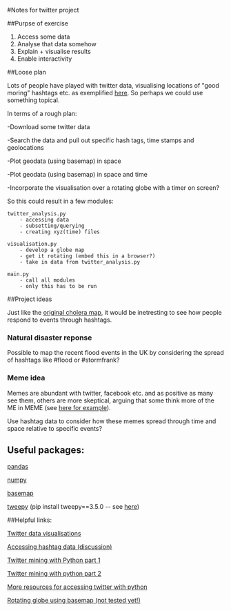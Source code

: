 #Notes for twitter project

##Purpse of exercise

1. Access some data 
2. Analyse that data somehow
3. Explain + visualise results
4. Enable interactivity

##Loose plan

Lots of people have played with twitter data, visualising locations of "good moring" hashtags etc. as exemplified [here](http://mashable.com/2009/06/30/gorgeous-twitter-visualizations/#vSboAlmalgqC). So perhaps we could use something topical. 

In terms of a rough plan:

-Download some twitter data

-Search the data and pull out specific hash tags, time stamps and geolocations

-Plot geodata (using basemap) in space

-Plot geodata (using basemap) in space and time

-Incorporate the visualisation over a rotating globe with a timer on screen?

So this could result in a few modules:

	twitter_analysis.py
		- accessing data
		- subsetting/querying
		- creating xyz(time) files

	visualisation.py
		- develop a globe map
		- get it rotating (embed this in a browser?)
		- take in data from twitter_analysis.py

	main.py
		- call all modules
		- only this has to be run 

##Project ideas

Just like the [original cholera map](https://en.wikipedia.org/wiki/1854_Broad_Street_cholera_outbreak), it would be inetresting to see how people respond to events through hashtags.

### Natural disaster reponse

Possible to map the recent flood events in the UK by considering the spread of hashtags like #flood or #stormfrank?

### Meme idea

Memes are abundant with twitter, facebook etc. and as positive as many see them, others are more skeptical, arguing that some think more of the ME in MEME (see [here for example](http://www.theatlantic.com/entertainment/archive/2015/11/pray-for-paris-empathy-facebook/416196/)).

Use hashtag data to consider how these memes spread through time and space relative to specific events?

## Useful packages:

[pandas](http://pandas.pydata.org/)

[numpy](http://www.numpy.org/)

[basemap](http://matplotlib.org/basemap/)

[tweepy]() (pip install tweepy==3.5.0 -- see [here](http://marcobonzanini.com/2015/03/02/mining-twitter-data-with-python-part-1/))

##Helpful links:

[Twitter data visualisations]( http://mashable.com/2009/06/30/gorgeous-twitter-visualizations/#vSboAlmalgqC )

[Accessing hashtag data (discussion)](https://www.quora.com/What-is-the-best-tool-to-download-and-archive-Twitter-data-of-certain-hashtags-and-mentions-for-academic-research)

[Twitter mining with Python part 1](http://marcobonzanini.com/2015/03/02/mining-twitter-data-with-python-part-1/)

[Twitter mining with python part 2](http://marcobonzanini.com/2015/03/09/mining-twitter-data-with-python-part-2/)

[More resources for accessing twitter with python](https://dev.twitter.com/overview/api/twitter-libraries)

[Rotating globe using basemap (not tested yet!)](https://gist.github.com/jdherman/7282653)